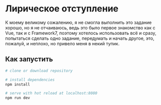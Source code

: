 # Лирическое отступление
К моему великому сожалению, я не смогла выполнить это задание хорошо, но я не отчаиваюсь, ведь это было первое знакомство как с Vue, так и с Framework7, поэтому хотелось использовать всё и сразу, попытаться сделать одно задание, передумать и начать другое, это, пожалуй, и неплохо, но привело меня в некий тупик.
## Как запустить

``` bash
# clone or download repository

# install dependencies
npm install

# serve with hot reload at localhost:8080
npm run dev

```
